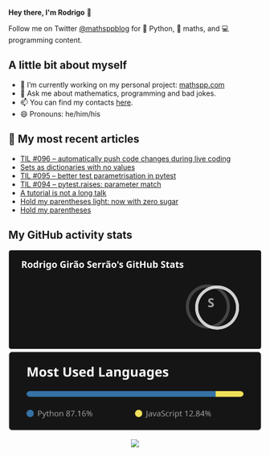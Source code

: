 **Hey there, I'm Rodrigo** 👋

Follow me on Twitter [@mathsppblog][twitter] for 🐍 Python, 🧠 maths, and 💻 programming content.


## A little bit about myself

- 🔭 I’m currently working on my personal project: [mathspp.com](https://mathspp.com)
- 💬 Ask me about mathematics, programming and bad jokes.
- 📫 You can find my contacts [here](https://mathspp.com/about#contacts).
- 😄 Pronouns: he/him/his


## 📖 My most recent articles

<!-- BLOG-POST-LIST:START -->
- [TIL #096 – automatically push code changes during live coding](https://mathspp.com/blog/til/automatically-push-code-changes-during-live-coding)
- [Sets as dictionaries with no values](https://mathspp.com/blog/sets-as-dictionaries-with-no-values)
- [TIL #095 – better test parametrisation in pytest](https://mathspp.com/blog/til/better-test-parametrisation-in-pytest)
- [TIL #094 – pytest.raises: parameter match](https://mathspp.com/blog/til/pytest.raises-parameter-match)
- [A tutorial is not a long talk](https://mathspp.com/blog/a-tutorial-is-not-a-long-talk)
- [Hold my parentheses light: now with zero sugar](https://mathspp.com/blog/hold-my-parentheses-light-now-with-zero-sugar)
- [Hold my parentheses](https://mathspp.com/blog/hold-my-parentheses)
<!-- BLOG-POST-LIST:END -->


##  My GitHub activity stats

<!-- Thanks to ofek! -->

<img src="general_stats.svg" alt="GitHub Statistics" loading="lazy">

<img src="language_stats.svg" alt="Top Languages" loading="lazy">

<p align='center'><img src='https://visitor-badge.laobi.icu/badge?page_id=RodrigoGiraoSerrao'></p>

[twitter]: https://twitter.com/mathsppblog
